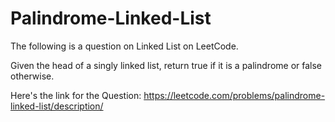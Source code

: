 # Palindrome-Linked-List
The following is a question on Linked List on LeetCode.

Given the head of a singly linked list, return true if it is a  palindrome  or false otherwise. 

Here's the link for the Question: https://leetcode.com/problems/palindrome-linked-list/description/
